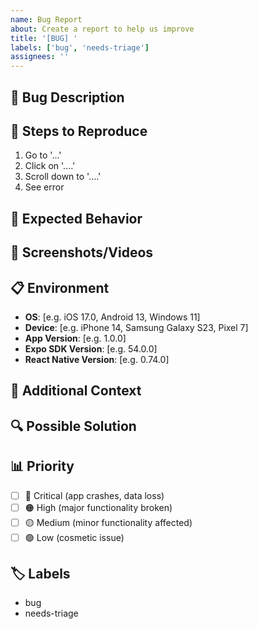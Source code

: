 ```yaml
---
name: Bug Report
about: Create a report to help us improve
title: '[BUG] '
labels: ['bug', 'needs-triage']
assignees: ''
---
```


## 🐛 Bug Description

<!-- A clear and concise description of what the bug is -->

## 🔄 Steps to Reproduce

<!-- Steps to reproduce the behavior -->

1. Go to '...'
2. Click on '....'
3. Scroll down to '....'
4. See error

## 🎯 Expected Behavior

<!-- A clear and concise description of what you expected to happen -->

## 📱 Screenshots/Videos

<!-- If applicable, add screenshots or videos to help explain your problem -->

## 📋 Environment

<!-- Please complete the following information -->

- **OS**: [e.g. iOS 17.0, Android 13, Windows 11]
- **Device**: [e.g. iPhone 14, Samsung Galaxy S23, Pixel 7]
- **App Version**: [e.g. 1.0.0]
- **Expo SDK Version**: [e.g. 54.0.0]
- **React Native Version**: [e.g. 0.74.0]

## 📝 Additional Context

<!-- Add any other context about the problem here -->

## 🔍 Possible Solution

<!-- If you have ideas on how to fix the bug, describe them here -->

## 📊 Priority

<!-- Mark the priority level -->

- [ ] 🔴 Critical (app crashes, data loss)
- [ ] 🟠 High (major functionality broken)
- [ ] 🟡 Medium (minor functionality affected)
- [ ] 🟢 Low (cosmetic issue)

## 🏷️ Labels

<!-- Add relevant labels -->

- bug
- needs-triage
